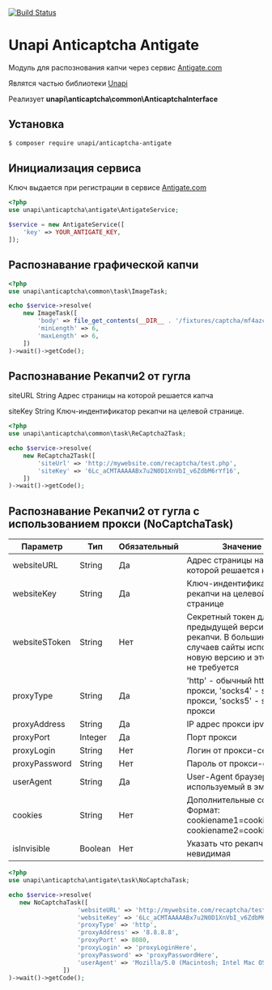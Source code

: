[![Build Status](https://travis-ci.org/xRubin/unapi-anticaptcha-antigate.svg?branch=master)](https://travis-ci.org/xRubin/unapi-anticaptcha-antigate)
# Unapi Anticaptcha Antigate
Модуль для распознования капчи через сервис [Antigate.com](http://antigate.com)

Являтся частью библиотеки [Unapi](https://github.com/xRubin/unapi)

Реализует **unapi\anticaptcha\common\AnticaptchaInterface**

## Установка
```bash
$ composer require unapi/anticaptcha-antigate
```

## Инициализация сервиса
Ключ выдается при регистрации в сервисе [Antigate.com](http://antigate.com)
```php
<?php
use unapi\anticaptcha\antigate\AntigateService;

$service = new AntigateService([
    'key' => YOUR_ANTIGATE_KEY,
]);
```

## Распознавание графической капчи
```php
<?php
use unapi\anticaptcha\common\task\ImageTask;

echo $service->resolve(
    new ImageTask([
        'body' => file_get_contents(__DIR__ . '/fixtures/captcha/mf4azc.png'),
        'minLength' => 6,
        'maxLength' => 6,
    ])
)->wait()->getCode();
```

## Распознавание Рекапчи2 от гугла
siteURL	String  Адрес страницы на которой решается капча

siteKey	String	Ключ-индентификатор рекапчи на целевой странице. <div class="g-recaptcha" data-sitekey="ВОТ_ЭТОТ"></div>
```php
<?php
use unapi\anticaptcha\common\task\ReCaptcha2Task;

echo $service->resolve(
    new ReCaptcha2Task([
        'siteUrl' => 'http://mywebsite.com/recaptcha/test.php',
        'siteKey' => '6Lc_aCMTAAAAABx7u2N0D1XnVbI_v6ZdbM6rYf16',
    ])
)->wait()->getCode();
```

## Распознавание Рекапчи2 от гугла c использованием прокси (NoCaptchaTask)
| Параметр | Тип | Обязательный | Значение |
|----------|-----|--------------|----------|
| websiteURL | String | Да | Адрес страницы на которой решается капча |
| websiteKey | String |	Да | Ключ-индентификатор рекапчи на целевой странице |
| websiteSToken	| String | Нет | Секретный токен для предыдущей версии рекапчи. В большинстве случаев сайты используют новую версию и этот токен не требуется |
| proxyType	| String | Да | 'http' - обычный http/https прокси, 'socks4' - socks4 прокси, 'socks5' - socks5 прокси |
| proxyAddress | String	| Да| IP адрес прокси ipv4/ipv6 |
| proxyPort	| Integer | Да | Порт прокси |
| proxyLogin | String | Нет | Логин от прокси-сервера |
| proxyPassword	| String | Нет | Пароль от прокси-сервера |
| userAgent | String | Да | User-Agent браузера, используемый в эмуляции |
| cookies | String	| Нет | Дополнительные cookies. Формат: cookiename1=cookievalue1; cookiename2=cookievalue2 |
| isInvisible |	Boolean	| Нет | Указать что рекапча невидимая |
```php
<?php
use unapi\anticaptcha\antigate\task\NoCaptchaTask;

echo $service->resolve(
   new NoCaptchaTask([
                   'websiteURL' => 'http://mywebsite.com/recaptcha/test.php',
                   'websiteKey' => '6Lc_aCMTAAAAABx7u2N0D1XnVbI_v6ZdbM6rYf16',
                   'proxyType' => 'http',
                   'proxyAddress' => '8.8.8.8',
                   'proxyPort' => 8080,
                   'proxyLogin' => 'proxyLoginHere',
                   'proxyPassword' => 'proxyPasswordHere',
                   'userAgent' => 'Mozilla/5.0 (Macintosh; Intel Mac OS X 10_11_6) AppleWebKit/537.36 (KHTML, like Gecko) Chrome/52.0.2743.116 Safari/537.36'
               ])
)->wait()->getCode();
```